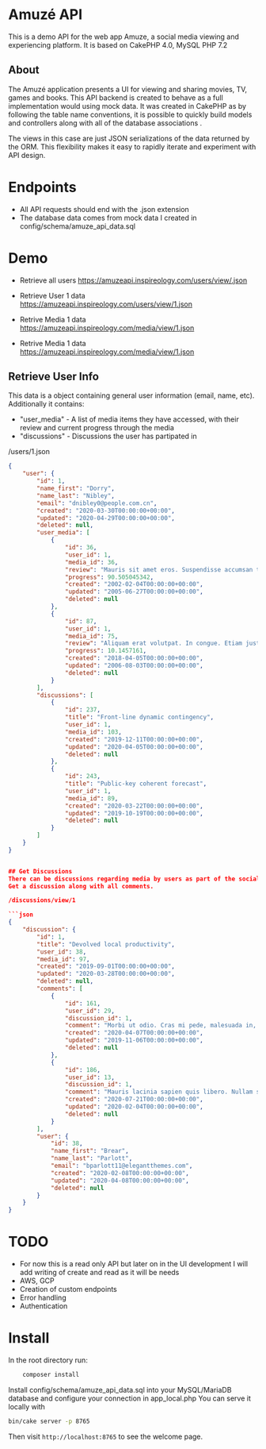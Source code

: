 # Amuzé API

This is a demo API for the web app Amuze, a social media viewing and experiencing platform.
It is based on CakePHP 4.0, MySQL PHP 7.2

## About
The Amuzé application presents a UI for viewing and sharing movies, TV, games and books. This API backend is created to
behave as a full implementation would using mock data. It was created in CakePHP as by following the table name conventions,
it is possible to quickly build models and controllers along with all of the database associations .

The views in this case are just JSON serializations of the data returned by the ORM. This flexibility makes it easy to
rapidly iterate and experiment with API design.

# Endpoints
- All API requests should end with the .json extension
- The database data comes from mock data I created in config/schema/amuze_api_data.sql

# Demo
- Retrieve all users https://amuzeapi.inspireology.com/users/view/.json
- Retrieve User 1 data https://amuzeapi.inspireology.com/users/view/1.json

- Retrive Media 1 data https://amuzeapi.inspireology.com/media/view/1.json
- Retrive Media 1 data https://amuzeapi.inspireology.com/media/view/1.json

## Retrieve User Info
This data is a object containing general user information (email, name, etc). Additionally it contains:
- "user_media" - A list of media items they have accessed, with their review and current progress through the media
- "discussions" - Discussions the user has partipated in

/users/1.json

```json
{
    "user": {
        "id": 1,
        "name_first": "Dorry",
        "name_last": "Nibley",
        "email": "dnibley0@people.com.cn",
        "created": "2020-03-30T00:00:00+00:00",
        "updated": "2020-04-29T00:00:00+00:00",
        "deleted": null,
        "user_media": [
            {
                "id": 36,
                "user_id": 1,
                "media_id": 36,
                "review": "Mauris sit amet eros. Suspendisse accumsan tortor quis turpis.",
                "progress": 90.505045342,
                "created": "2002-02-04T00:00:00+00:00",
                "updated": "2005-06-27T00:00:00+00:00",
                "deleted": null
            },
            {
                "id": 87,
                "user_id": 1,
                "media_id": 75,
                "review": "Aliquam erat volutpat. In congue. Etiam justo. Etiam pretium iaculis justo. In hac habitasse platea dictumst.",
                "progress": 10.1457161,
                "created": "2018-04-05T00:00:00+00:00",
                "updated": "2006-08-03T00:00:00+00:00",
                "deleted": null
            }
        ],
        "discussions": [
            {
                "id": 237,
                "title": "Front-line dynamic contingency",
                "user_id": 1,
                "media_id": 103,
                "created": "2019-12-11T00:00:00+00:00",
                "updated": "2020-04-05T00:00:00+00:00",
                "deleted": null
            },
            {
                "id": 243,
                "title": "Public-key coherent forecast",
                "user_id": 1,
                "media_id": 89,
                "created": "2020-03-22T00:00:00+00:00",
                "updated": "2019-10-19T00:00:00+00:00",
                "deleted": null
            }
        ]
    }
}


## Get Discussions
There can be discussions regarding media by users as part of the social aspect.
Get a discussion along with all comments.

/discussions/view/1

```json
{
    "discussion": {
        "id": 1,
        "title": "Devolved local productivity",
        "user_id": 38,
        "media_id": 97,
        "created": "2019-09-01T00:00:00+00:00",
        "updated": "2020-03-28T00:00:00+00:00",
        "deleted": null,
        "comments": [
            {
                "id": 161,
                "user_id": 29,
                "discussion_id": 1,
                "comment": "Morbi ut odio. Cras mi pede, malesuada in, imperdiet et, commodo vulputate, justo. In blandit ultrices enim. Lorem ipsum dolor sit amet, consectetuer adipiscing elit.",
                "created": "2020-04-07T00:00:00+00:00",
                "updated": "2019-11-06T00:00:00+00:00",
                "deleted": null
            },
            {
                "id": 186,
                "user_id": 13,
                "discussion_id": 1,
                "comment": "Mauris lacinia sapien quis libero. Nullam sit amet turpis elementum ligula vehicula consequat. Morbi a ipsum. Integer a nibh. In quis justo.",
                "created": "2020-07-21T00:00:00+00:00",
                "updated": "2020-02-04T00:00:00+00:00",
                "deleted": null
            }
		],
        "user": {
            "id": 38,
            "name_first": "Brear",
            "name_last": "Parlott",
            "email": "bparlott11@elegantthemes.com",
            "created": "2020-02-08T00:00:00+00:00",
            "updated": "2020-04-08T00:00:00+00:00",
            "deleted": null
        }
    }
}

```
# TODO
- For now this is a read only API but later on in the UI development I will add writing of create and read as it will be needs
- AWS, GCP
- Creation of custom endpoints
- Error handling
- Authentication

# Install
In the root directory run:
```bash
    composer install
```
Install config/schema/amuze_api_data.sql into your MySQL/MariaDB database and configure your connection in app_local.php
You can serve it locally with

```bash
bin/cake server -p 8765
```

Then visit `http://localhost:8765` to see the welcome page.
